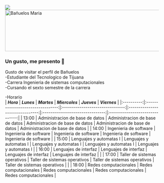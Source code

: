 
![](https://s3.amazonaws.com/vice_asset_uploader/files/1422299377Untitled_2.gif)
<a href="https://es.cooltext.com"><img src="https://images.cooltext.com/5582493.png" width="798" height="135" alt="Bañuelos Maria" /></a>
<br />







### Un gusto, me presento 👋


Gusto de visitar el perfil de Bañuelos
<br/>
-Estudiante del Tecnologico de Tijuana <br/>
-Carrera Ingenieria de sistemas computacionales<br/>
-Cursando el sexto semestre de la carrera<br/>


-Horario 
<br/>
| **_Hora_** |            **_Lunes_**            |           **_Martes_**           |          **_Miercoles_**         |           **_Jueves_**           |          **_Viernes_**          |
|:----------:|:---------------------------------:|:--------------------------------:|:--------------------------------:|:--------------------------------:|:-------------------------------:|
|    13:00   | Administracion  de  base de datos | Administracion  de base de datos | Administracion  de base de datos | Administracion  de base de datos | Administracion de base de datos |
|    14:00   |       Ingenieria de software      |      Ingenieria de software      |      Ingenieria de  software     |      Ingenieria de  software     |      Ingenieria de software     |
|    15:00   |      Lenguajes y automatas I      |      Lenguajes y automatas I     |      Lenguajes y automatas I     |      Lenguajes y automatas I     |     Lenguajes y automatas I     |
|    16:00   |       Lenguajes de interfaz       |       Lenguajes de interfaz      |       Lenguajes de interfaz      |       Lenguajes de interfaz      |                                 |
|    17:00   |   Taller de sistemas operativos   |  Taller de sistemas  operativos  |  Taller de sistemas  operativos  |   Taller de sistemas operativos  |                                 |
|    18:00   |       Redes computacionales       |       Redes computacionales      |       Redes computacionales      |       Redes computacionales      |      Redes computacionales      |

